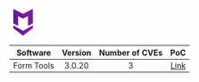 

![alt text](https://github.com/adam-p/markdown-here/raw/master/src/common/images/icon48.png "Logo Title Text 1")


|   Software	|   Version	|   Number of CVEs	|   PoC    |
|:-:	|:-:	|:-:	| :-:	|
|   Form Tools	|   3.0.20	|   3	|   [Link](../../tree/main/PoCs/Form%20Tools)    |